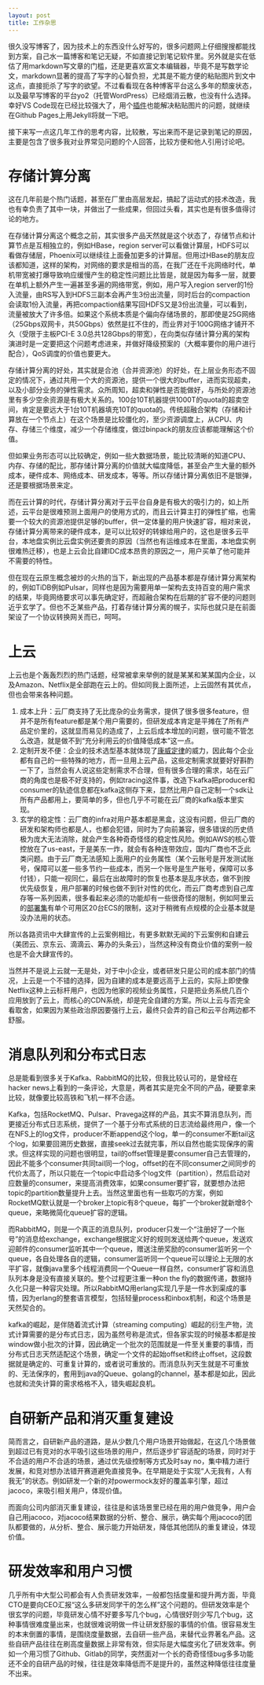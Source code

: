 ```yaml
---
layout: post
title: 工作杂思
---
```


很久没写博客了，因为技术上的东西没什么好写的，很多问题网上仔细搜搜都能找到方案，自己水一篇博客和笔记无疑，不如直接记到笔记软件里。另外就是实在低估了用markdown写文章的门槛，还是更喜欢富文本编辑器，毕竟不是写数学论文，markdown显著的提高了写字的心智负担，尤其是不能方便的粘贴图片到文中这点，直接扼杀了写字的欲望。不过看看现在各种博客平台这么多年的颓废状态，以及最早写博客的平台yo2（托管WordPress）已经烟消云散，也没有什么选择。幸好VS Code现在已经比较强大了，用个[插件](https://marketplace.visualstudio.com/items?itemName=mushan.vscode-paste-image)也能解决粘贴图片的问题，就继续在Github Pages上用Jekyll将就一下吧。

接下来写一点这几年工作的思考内容，比较散，写出来而不是记录到笔记的原因，主要是包含了很多我对业界常见问题的个人回答，比较方便和他人引用讨论吧。

# 存储计算分离

这在几年前是个热门话题，甚至在厂里由高层发起，搞起了运动式的技术改造，我也有幸负责了其中一块，并做出了一些成果，但回过头看，其实也是有很多值得讨论的地方。

在存储计算分离这个概念之前，其实很多产品天然就是这个状态了，存储节点和计算节点是互相独立的，例如HBase，region server可以看做计算层，HDFS可以看做存储层，Phoenix可以继续往上面叠加更多的计算层。但用过HBase的朋友应该都知道，这样的架构，对网络的要求是相当的高，在我厂还在千兆网络时代，单机带宽被打爆导致响应缓慢产生的稳定性问题比比皆是，就是因为每多一层，就要在单机上额外产生一遍甚至多遍的网络带宽，例如，用户写入region server的1份入流量，由RS写入到HDFS三副本会再产生3份出流量，同时后台的compaction会读取1份入流量，再把compaction结果写回HDFS又是3份出流量，可以看到，流量被放大了许多倍。如果这个系统本质是个偏向存储场景的，那即使是25G网络（25Gbps双网卡，共50Gbps）依然是扛不住的，而业界对于100G网络才铺开不久（受限于主板PCI-E 3.0总共128Gbps的带宽），在向类似存储计算分离的架构演进时是一定要把这个问题考虑进来，并做好降级预案的（大概率要你的用户进行配合），QoS调度的价值也要更大。

存储计算分离的好处，其实就是合池（合并资源池）的好处，在上层业务形态不固定的情况下，通过共用一个大的资源池，提供一个很大的buffer，进而实现超卖，以及小部分业务的弹性需求。众所周知，超卖和弹性是否能做好，与所处的资源池里有多少空余资源是有极大关系的。100台10T机器提供1000T的quota的超卖空间，肯定是要远大于1台10T机器填充10T的quota的。传统超融合架构（存储和计算放在一个节点上）在这个场景是比较僵化的，至少资源调度上，从CPU、内存、存储三个维度，减少一个存储维度，做过binpack的朋友应该都能理解这个价值。

但如果业务形态可以比较确定，例如一些大数据场景，能比较清晰的知道CPU、内存、存储的配比，那存储计算分离的价值就大幅度降低，甚至会产生大量的额外成本，硬件成本、网络成本、研发成本，等等。所以存储计算分离依旧不是银弹，还是要根据场景来定。

而在云计算的时代，存储计算分离对于云平台自身是有极大的吸引力的，如上所述，云平台是很难预测上面用户的使用方式的，而且云计算主打的弹性扩缩，也需要一个较大的资源池提供足够的buffer，供一定体量的用户快速扩容，相对来说，存储计算分离带来的硬件成本，是可以比较好的转嫁给用户的，这也是很多云平台，本地盘实例比云盘实例还要贵的原因（当然也有运维成本在里面，本地盘实例很难热迁移），也是上云会比自建IDC成本昂贵的原因之一，用户买单了他可能并不需要的特性。

但在现在云原生概念被炒的火热的当下，新出现的产品基本都是存储计算分离架构的，例如TiDB例如Pulsar，同样也是因为需要用单一架构去支持百变的用户需求的结果，毕竟网络要求可以事先确定好，而超融合架构在后期的扩容不便的问题则近乎玄学了。但也不乏某些产品，打着存储计算分离的幌子，实际也就只是在前面架设了一个协议转换网关而已，呵呵。

# 上云

上云也是个轰轰烈烈的热门话题，经常被拿来举例的就是某某和某某国内企业，以及Amazon、Netflix是全部跑在云上的。但如同我上面所述，上云固然有其优点，但也会带来各种问题。

1. 成本上升：云厂商支持了无比庞杂的业务需求，提供了很多很多feature，但并不是所有feature都是某个用户需要的，但研发成本肯定是平摊在了所有产品定价里的，这就显而易见的造成了，上云后成本增加的问题，很可能不管怎么改造，就是做不到“充分利用云的价值降低成本”这一点。
2. 定制开发不便：企业的技术选型基本就体现了[康威定律](https://zh.wikipedia.org/zh-cn/%E5%BA%B7%E5%A8%81%E5%AE%9A%E5%BE%8B)的威力，因此每个企业都有自己的一些特殊的地方，而一旦用上云产品，这些定制需求就要好好斟酌一下了，当然会有人说这些定制需求不合理，但有很多合理的需求，站在云厂商的角度也是极不好支持的，例如tracing这件事，改造下kafka把producer和consumer的轨迹信息都在kafka这侧存下来，显然比用户自己定制一个sdk让所有产品都用上，要简单的多，但也几乎不可能在云厂商的kafka版本里实现。
3. 玄学的稳定性：云厂商的infra对用户基本都是黑盒，这没有问题，但云厂商的研发和架构师也都是人，也都会犯错，同时为了向前兼容，很多错误的历史债极为庞大无法消除，就会产生各种奇奇怪怪的稳定性风险。例如AWS的核心管控放在了us-east，于是美东一炸，就会有各种连带效应，国内厂商也不乏此类问题。由于云厂商无法感知上面用户的业务属性（某个云账号是开发测试账号，保障可以差一些多节约一些成本，而另一个账号是生产账号，保障可以多付钱），只能一视同仁，最后在出故障时的恢复也基本是乱序状态，做不到按优先级恢复，用户部署的时候也做不到针对性的优化，而云厂商考虑到自己库存等一系列因素，很多看起来必须的功能却有一些很奇怪的限制，例如阿里云的[部署集](https://help.aliyun.com/document_detail/91258.html)有单个可用区20台ECS的限制，这对于稍微有点规模的企业基本就是没办法用的状态。

所以各路资讯中大肆宣传的上云案例相比，有更多默默无闻的下云案例和自建云（美团云、京东云、滴滴云、筹办的头条云），当然这种没有商业价值的案例一般也是不会大肆宣传的。

当然并不是说上云就一无是处，对于中小企业，或者研发只是公司的成本部门的情况，上云是一个不错的选择，因为自建的成本是要远高于上云的，实际上即使像Netflix这种上云标杆用户，也因为他家的视频业务属性，只是把业务系统几百个应用放到了云上，而核心的CDN系统，却是完全自建的方案。所以上云与否完全看取舍，如果因为某些政治原因要强行上云，最终只会弄的自己和云平台两边都不舒服。

# 消息队列和分布式日志

总是能看到很多关于Kafka、RabbitMQ的比较，但我比较认可的，是曾经在hacker news上看到的一条评论，大意是，两者其实是完全不同的产品，硬要拿来比较，就像要比较高铁和飞机一样不合适。

Kafka，包括RocketMQ、Pulsar、Pravega这样的产品，其实不算消息队列，而更接近分布式日志系统，提供了一个基于分布式系统的日志流给最终用户，像一个在NFS上的log文件，producer不断append这个log，单一的consumer不断tail这个log，如果要回溯历史数据，直接seek过去就完事，所以自然也能实现保序的需求。但这样实现的问题也很明显，tail的offset管理是要consumer自己去管理的，因此不能多个consumer共同tail同一个log，offset的在不同consumer之间同步的代价太高了，所以只能在一个topic中启动多个log文件（partition），然后启动对应数量的consumer，来提高消费效率，如果consumer要扩容，就要想办法把topic的partition数量提升上去。当然这里面也有一些取巧的方案，例如RocketMQ默认就是一个broker上topic有8个queue，每扩一个broker就新增8个queue，来略微简化queue扩容的逻辑。

而RabbitMQ，则是一个真正的消息队列，producer只发一个“注册好了一个账号”的消息给exchange，exchange根据定义好的规则发送给两个queue，发送欢迎邮件的consumer监听其中一个queue，赠送注册奖励的consumer监听另一个queue，各自处理各自的逻辑，consumer监听同一个queue可以理论上无限的水平扩容，就像java里多个线程消费同一个Queue一样自然，consumer扩容和消息队列本身是没有直接关联的。整个过程更注重一种on the fly的数据传递，数据持久化只是一种容灾处理。所以RabbitMQ用erlang实现几乎是一件水到渠成的事情，因为erlang的整套语言模型，包括轻量process和inbox机制，和这个场景是天然契合的。

kafka的崛起，是伴随着流式计算（streaming computing）崛起的衍生产物，流式计算需要的是分布式日志，因为虽然号称是流式，但各家实现的时候基本都是按window做小批次的计算，因此确定一个批次的范围就是一件至关重要的事情，而分布式日志天然适配这个场景，确定一个文件的起始offset和终止offset，这段数据就是确定的、可重复计算的，或者说可重放的。而消息队列天生就是不可重放的、无法保序的，套用到java的Queue、golang的channel，基本都是如此，因此也就和流失计算的需求格格不入，错失崛起良机。

# 自研新产品和消灭重复建设

简而言之，自研新产品的道路，是从少数几个用户场景开始做起，在这几个场景做到超过已有竞对的水平吸引这些场景的用户，然后逐步扩容适配的场景，同时对于不合适的用户不合适的场景，通过优先级控制等方式及时say no，集中精力进行发展，和竞对想办法错开赛道避免直接竞争。在早期是处于实现“人无我有，人有我无”的状态。例如研发一个新的对powermock友好的覆盖率引擎，超过jacoco，来吸引相关用户，体现价值。

而面向公司内部消灭重复建设，往往是和该场景里已经在用的用户做竞争，用户会自己用jacoco，对jacoco结果数据的分析、整合、展示，确实每个用jacoco的团队都要做的，从分析、整合、展示能力开始研发，降低其他团队的重复建设，体现价值。

# 研发效率和用户习惯

几乎所有中大型公司都会有人负责研发效率，一般都包括度量和提升两方面，毕竟CTO是要向CEO汇报“这么多研发同学干的怎么样”这个问题的。但研发效率是个很玄学的问题，毕竟研发心情不好要多写几个bug，心情很好则少写几个bug，这种事情很难度量出来，也就很难说明做一件让研发舒服的事情的价值。很容易发生的本末倒置的事情，是围绕度量数据，去自研一些产品，来替代业界著名产品。这些自研产品往往在刷高度量数据上非常有效，但实际是大幅度劣化了研发效率。例如一个用习惯了Github、Gitlab的同学，突然面对一个长的奇奇怪怪bug多多功能还不全的自研产品的时候，往往是效率降低而不是提升的，虽然这种降低往往度量不出来。